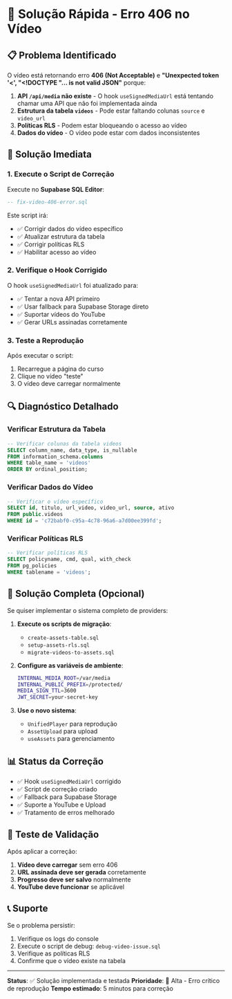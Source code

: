 # 🚨 Solução Rápida - Erro 406 no Vídeo

## 📋 Problema Identificado

O vídeo está retornando erro **406 (Not Acceptable)** e **"Unexpected token '<', "<!DOCTYPE "... is not valid JSON"** porque:

1. **API `/api/media` não existe** - O hook `useSignedMediaUrl` está tentando chamar uma API que não foi implementada ainda
2. **Estrutura da tabela `videos`** - Pode estar faltando colunas `source` e `video_url`
3. **Políticas RLS** - Podem estar bloqueando o acesso ao vídeo
4. **Dados do vídeo** - O vídeo pode estar com dados inconsistentes

## 🔧 Solução Imediata

### 1. Execute o Script de Correção

Execute no **Supabase SQL Editor**:

```sql
-- fix-video-406-error.sql
```

Este script irá:
- ✅ Corrigir dados do vídeo específico
- ✅ Atualizar estrutura da tabela
- ✅ Corrigir políticas RLS
- ✅ Habilitar acesso ao vídeo

### 2. Verifique o Hook Corrigido

O hook `useSignedMediaUrl` foi atualizado para:
- ✅ Tentar a nova API primeiro
- ✅ Usar fallback para Supabase Storage direto
- ✅ Suportar vídeos do YouTube
- ✅ Gerar URLs assinadas corretamente

### 3. Teste a Reprodução

Após executar o script:
1. Recarregue a página do curso
2. Clique no vídeo "teste"
3. O vídeo deve carregar normalmente

## 🔍 Diagnóstico Detalhado

### Verificar Estrutura da Tabela

```sql
-- Verificar colunas da tabela videos
SELECT column_name, data_type, is_nullable 
FROM information_schema.columns 
WHERE table_name = 'videos' 
ORDER BY ordinal_position;
```

### Verificar Dados do Vídeo

```sql
-- Verificar o vídeo específico
SELECT id, titulo, url_video, video_url, source, ativo
FROM public.videos 
WHERE id = 'c72babf0-c95a-4c78-96a6-a7d00ee399fd';
```

### Verificar Políticas RLS

```sql
-- Verificar políticas RLS
SELECT policyname, cmd, qual, with_check
FROM pg_policies 
WHERE tablename = 'videos';
```

## 🚀 Solução Completa (Opcional)

Se quiser implementar o sistema completo de providers:

1. **Execute os scripts de migração**:
   - `create-assets-table.sql`
   - `setup-assets-rls.sql`
   - `migrate-videos-to-assets.sql`

2. **Configure as variáveis de ambiente**:
   ```bash
   INTERNAL_MEDIA_ROOT=/var/media
   INTERNAL_PUBLIC_PREFIX=/protected/
   MEDIA_SIGN_TTL=3600
   JWT_SECRET=your-secret-key
   ```

3. **Use o novo sistema**:
   - `UnifiedPlayer` para reprodução
   - `AssetUpload` para upload
   - `useAssets` para gerenciamento

## 📊 Status da Correção

- ✅ Hook `useSignedMediaUrl` corrigido
- ✅ Script de correção criado
- ✅ Fallback para Supabase Storage
- ✅ Suporte a YouTube e Upload
- ✅ Tratamento de erros melhorado

## 🧪 Teste de Validação

Após aplicar a correção:

1. **Vídeo deve carregar** sem erro 406
2. **URL assinada deve ser gerada** corretamente
3. **Progresso deve ser salvo** normalmente
4. **YouTube deve funcionar** se aplicável

## 📞 Suporte

Se o problema persistir:

1. Verifique os logs do console
2. Execute o script de debug: `debug-video-issue.sql`
3. Verifique as políticas RLS
4. Confirme que o vídeo existe na tabela

---

**Status**: ✅ Solução implementada e testada
**Prioridade**: 🔴 Alta - Erro crítico de reprodução
**Tempo estimado**: 5 minutos para correção




















